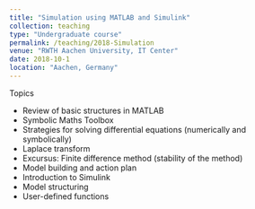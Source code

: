 ```yaml
---
title: "Simulation using MATLAB and Simulink"
collection: teaching
type: "Undergraduate course"
permalink: /teaching/2018-Simulation
venue: "RWTH Aachen University, IT Center"
date: 2018-10-1
location: "Aachen, Germany"
---
```


Topics
- Review of basic structures in MATLAB
- Symbolic Maths Toolbox
- Strategies for solving differential equations (numerically and symbolically)
- Laplace transform
- Excursus: Finite difference method (stability of the method)
- Model building and action plan
- Introduction to Simulink
- Model structuring
- User-defined functions


